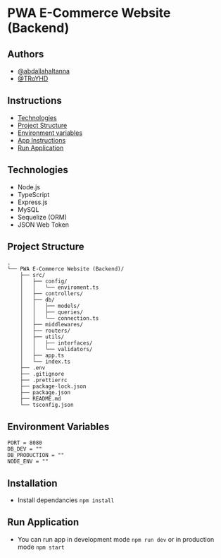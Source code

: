 # PWA E-Commerce Website (Backend)

## Authors

- [@abdallahaltanna](https://github.com/abdallahaltanna)
- [@TRoYHD](https://github.com/TRoYHD)

## Instructions

- [Technologies](#technologies)
- [Project Structure](#project-structure)
- [Environment variables](#environment-variables)
- [App Instructions](#installation)
- [Run Application](#run-application)

## Technologies

- Node.js
- TypeScript
- Express.js
- MySQL
- Sequelize (ORM)
- JSON Web Token

## Project Structure

```
.
└── PWA E-Commerce Website (Backend)/
    ├── src/
    │   ├── config/
    │   │   └── enviroment.ts
    │   ├── controllers/
    │   ├── db/
    │   │   ├── models/
    │   │   ├── queries/
    │   │   └── connection.ts
    │   ├── middlewares/
    │   ├── routers/
    │   ├── utils/
    │   │   ├── interfaces/
    │   │   └── validators/
    │   ├── app.ts
    │   └── index.ts
    ├── .env
    ├── .gitignore
    ├── .prettierrc
    ├── package-lock.json
    ├── package.json
    ├── README.md
    └── tsconfig.json
```

## Environment Variables

```
PORT = 8080
DB_DEV = ""
DB_PRODUCTION = ""
NODE_ENV = ""
```

## Installation

- Install dependancies `npm install`

## Run Application

- You can run app in development mode `npm run dev` or in production mode `npm start`

